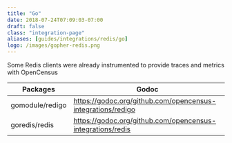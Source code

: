 ```yaml
---
title: "Go"
date: 2018-07-24T07:09:03-07:00
draft: false
class: "integration-page"
aliases: [guides/integrations/redis/go]
logo: /images/gopher-redis.png
---
```


Some Redis clients were already instrumented to provide traces and metrics with OpenCensus

Packages|Godoc
---|---
gomodule/redigo|https://godoc.org/github.com/opencensus-integrations/redigo
goredis/redis|https://godoc.org/github.com/opencensus-integrations/redis
